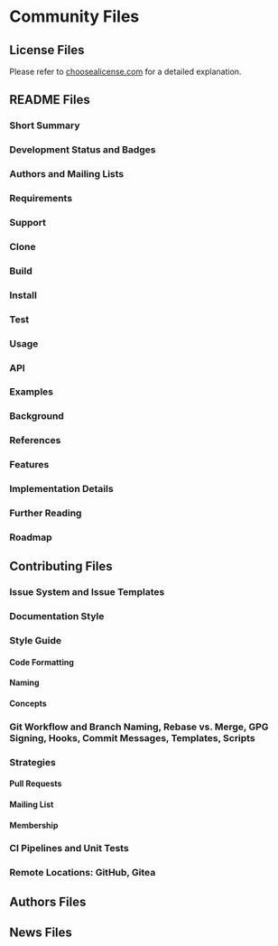 # Community Files

## License Files

Please refer to [choosealicense.com](https://choosealicense.com/) for a detailed explanation.

## README Files
### Short Summary
### Development Status and Badges
### Authors and Mailing Lists
### Requirements
### Support
### Clone
### Build
### Install
### Test
### Usage
### API
### Examples
### Background
### References
### Features
### Implementation Details
### Further Reading
### Roadmap

## Contributing Files
### Issue System and Issue Templates
### Documentation Style
### Style Guide
#### Code Formatting
#### Naming
#### Concepts
### Git Workflow and Branch Naming, Rebase vs. Merge, GPG Signing, Hooks, Commit Messages, Templates, Scripts
### Strategies
#### Pull Requests
#### Mailing List
#### Membership
### CI Pipelines and Unit Tests
### Remote Locations: GitHub, Gitea

## Authors Files

## News Files